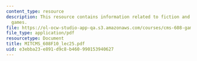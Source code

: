 ```yaml
---
content_type: resource
description: This resource contains information related to fiction and stories in
  games.
file: https://ol-ocw-studio-app-qa.s3.amazonaws.com/courses/cms-608-game-design-fall-2010/e3ebba23e891d9c8b460990153940627_MITCMS_608F10_lec25.pdf
file_type: application/pdf
resourcetype: Document
title: MITCMS_608F10_lec25.pdf
uid: e3ebba23-e891-d9c8-b460-990153940627
---
```

